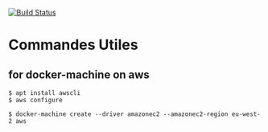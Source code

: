 [![Build Status](https://travis-ci.org/jbjouvin/TDDC.svg?branch=master)](https://travis-ci.org/jbjouvin/TDDC)

# Commandes Utiles

## **for docker-machine on aws**

```
$ apt install awscli
$ aws configure
```
```
$ docker-machine create --driver amazonec2 --amazonec2-region eu-west-2 aws
```